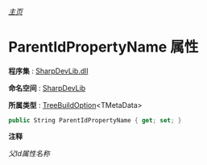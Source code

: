 ###### [主页](./Index.md "主页")

# ParentIdPropertyName 属性

**程序集** : [SharpDevLib.dll](./SharpDevLib.assembly.md "SharpDevLib.dll")

**命名空间** : [SharpDevLib](./SharpDevLib.namespace.md "SharpDevLib")

**所属类型** : [TreeBuildOption](./SharpDevLib.TreeBuildOption.1.md "TreeBuildOption")\<TMetaData\>

``` csharp
public String ParentIdPropertyName { get; set; }
```

**注释**

*父Id属性名称*



